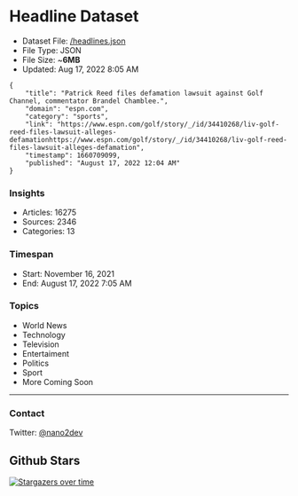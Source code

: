 # Headline Dataset

- Dataset File: [/headlines.json](https://raw.githubusercontent.com/fwd/news/master/headlines.json) 
- File Type: JSON
- File Size: ~**6MB**
- Updated: Aug 17, 2022 8:05 AM

```
{
    "title": "Patrick Reed files defamation lawsuit against Golf Channel, commentator Brandel Chamblee.",
    "domain": "espn.com",
    "category": "sports",
    "link": "https://www.espn.com/golf/story/_/id/34410268/liv-golf-reed-files-lawsuit-alleges-defamationhttps://www.espn.com/golf/story/_/id/34410268/liv-golf-reed-files-lawsuit-alleges-defamation",
    "timestamp": 1660709099,
    "published": "August 17, 2022 12:04 AM"
}
```

### Insights

- Articles: 16275
- Sources: 2346
- Categories: 13

### Timespan

- Start: November 16, 2021
- End: August 17, 2022 7:05 AM

### Topics

- World News
- Technology
- Television
- Entertaiment
- Politics
- Sport
- More Coming Soon

---

### Contact 

Twitter: [@nano2dev](https://twitter.com/nano2dev)

## Github Stars

[![Stargazers over time](https://starchart.cc/fwd/news.svg)](https://starchart.cc/fwd/news)
	